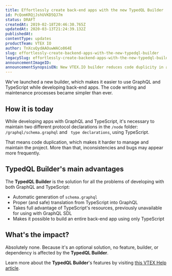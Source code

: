```yaml
---
title: Effortlessly create back-end apps with the new TypedQL Builder
id: PcQomKRQjJshUVKD5QJ7m
status: DRAFT
createdAt: 2019-02-18T20:46:30.765Z
updatedAt: 2020-03-13T21:24:39.132Z
publishedAt: 
contentType: updates
productTeam: VTEX IO
author: TnXcuQydAAOuwWACo864E
slug: effortlessly-create-backend-apps-with-the-new-typedql-builder
legacySlug: effortlessly-create-backend-apps-with-the-new-typedql-builder
announcementImageID: 
announcementSynopsisEN: New VTEX.IO builder reduces code duplicity in apps developed using GraphQL e TypeScript.
---
```


We've launched a new builder, which makes it easier to use GraphQL and TypeScript while developing back-end apps. The code writing and maintenance processes became simpler than ever.

## How it is today
While developing apps with GraphQL and TypeScript, it's necessary to maintain two different protocol declarations in the `/node` folder:  `/graphql/schema.graphql` and ` type declarations`, using TypeScript.

That means code duplication, which makes it harder to manage and maintain the project. More than that, inconsistencies and bugs may appear more frequently.


## TypedQL Builder's main advantages
The __TypedQL Builder__ is the solution for all the problems of developing with both GraphQL and TypeScript:

- Automatic generation of `schema.graphql`
- Proper (and safe) translation from TypeScript into GraphQL
- Takes full advantage of TypeScript's resources, previously unavailable for using with GraphQL SDL
- Makes it possible to build an entire back-end app using only TypeScript


## What's the impact?
Absolutely none. Because it's an optional solution, no feature, builder, or dependency is affected by the __TypedQL Builder__.

Learn more about the __TypedQL Builder__'s features by visiting [this VTEX Help article](/en/tutorial/typeql-builder).
